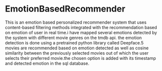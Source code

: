 <h1>EmotionBasedRecommender</h1>
This is an emotion based personalized recommender system that uses content-based filtering methods integrated with the recommendation based on emotion of user in real time.i have mapped several emotions detected by the system with different movie genres on the tmdb api. the emotion detection is done using a pretrained python library called Deepface.5 movies are recommended based on emotion detected as well as cosine similarity between the previously selected movies out of which the user selects their preferred movie.the chosen option is added with its timestamp and detected emotion in the sql database.
